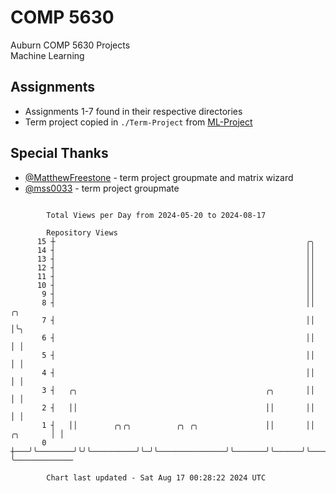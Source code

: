 # COMP 5630
Auburn COMP 5630 Projects  
Machine Learning

## Assignments
- Assignments 1-7 found in their respective directories
- Term project copied in `./Term-Project` from [ML-Project](https://github.com/wumphlett/ML-Project)

## Special Thanks
- [@MatthewFreestone](https://github.com/MatthewFreestone) - term project groupmate and matrix wizard
- [@mss0033](https://github.com/mss0033) - term project groupmate

```

        Total Views per Day from 2024-05-20 to 2024-08-17

        Repository Views
      15 ┼                                                        ╭╮
      14 ┤                                                        ││
      13 ┤                                                        ││
      12 ┤                                                        ││
      11 ┤                                                        ││
      10 ┤                                                        ││
       9 ┤                                                        ││
       8 ┤                                                        ││               ╭╮
       7 ┤                                                        ││               │╰╮
       6 ┤                                                        ││               │ │
       5 ┤                                                        ││               │ │
       4 ┤                                                        ││               │ │
       3 ┤   ╭╮                                          ╭╮       ││               │ │
       2 ┤   ││                                          ││       ││               │ │
       1 ┤   ││        ╭╮╭╮          ╭╮ ╭╮               ││       ││      ╭╮       │ │
       0 ┼───╯╰────────╯╰╯╰──────────╯╰─╯╰───────────────╯╰───────╯╰──────╯╰───────╯ ╰─────────────

        Chart last updated - Sat Aug 17 00:28:22 2024 UTC
        
```
